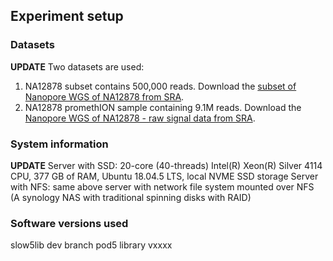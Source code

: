 

## Experiment setup

### Datasets

**UPDATE**
Two datasets are used:
1. NA12878 subset contains 500,000 reads. Download the [subset of Nanopore WGS of NA12878 from SRA](https://www.ncbi.nlm.nih.gov/sra?linkname=bioproject_sra_all&from_uid=744329).
2. NA12878 promethION sample containing 9.1M reads. Download the [Nanopore WGS of NA12878 - raw signal data from SRA](https://www.ncbi.nlm.nih.gov/sra?linkname=bioproject_sra_all&from_uid=744329).


### System information

**UPDATE**
Server with SSD: 20-core (40-threads) Intel(R) Xeon(R) Silver 4114 CPU, 377 GB of RAM, Ubuntu 18.04.5 LTS, local NVME SSD storage
Server with NFS: same above server with  network file system mounted over NFS (A synology NAS with traditional spinning disks with RAID)



### Software versions used

slow5lib dev branch
pod5 library vxxxx
